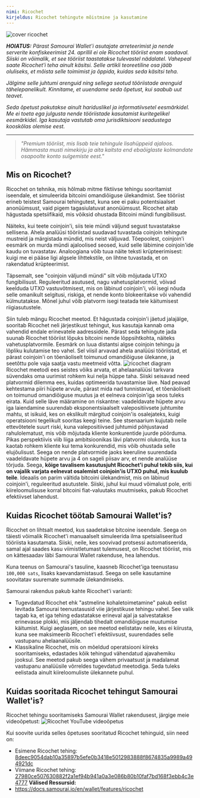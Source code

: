 ```yaml
---
nimi: Ricochet
kirjeldus: Ricochet tehingute mõistmine ja kasutamine
---
```

![cover ricochet](assets/cover.webp)

***HOIATUS:** Pärast Samourai Wallet'i asutajate arreteerimist ja nende serverite konfiskeerimist 24. aprillil ei ole Ricochet tööriist enam saadaval. Siiski on võimalik, et see tööriist taastatakse tulevastel nädalatel. Vahepeal saate Ricochet'i teha ainult käsitsi. Selle artikli teoreetiline osa jääb oluliseks, et mõista selle toimimist ja õppida, kuidas seda käsitsi teha.*

_Jälgime selle juhtumi arenguid ning sellega seotud tööriistade arenguid tähelepanelikult. Kinnitame, et uuendame seda õpetust, kui saabub uut teavet._

_Seda õpetust pakutakse ainult hariduslikel ja informatiivsetel eesmärkidel. Me ei toeta ega julgusta nende tööriistade kasutamist kuritegelikel eesmärkidel. Iga kasutaja vastutab oma jurisdiktsiooni seadustega kooskõlas olemise eest._

---

> *"Premium tööriist, mis lisab teie tehingule lisahüppeid ajaloos. Hämmasta musti nimekirju ja aita kaitsta end ebaõiglaste kolmandate osapoolte konto sulgemiste eest."*

## Mis on Ricochet?
Ricochet on tehnika, mis hõlmab mitme fiktiivse tehingu sooritamist iseendale, et simuleerida bitcoini omandiõiguse ülekandmist. See tööriist erineb teistest Samourai tehingutest, kuna see ei paku potentsiaalset anonüümsust, vaid pigem tagasiulatuvat anonüümsust. Ricochet aitab hägustada spetsiifikaid, mis võiksid ohustada Bitcoini mündi fungibilisust.

Näiteks, kui teete coinjoin'i, siis teie mündi väljund segust tuvastatakse sellisena. Ahela analüüsi tööriistad suudavad tuvastada coinjoin tehingute mustreid ja märgistada mündid, mis neist väljuvad. Tõepoolest, coinjoin'i eesmärk on murda mündi ajaloolised seosed, kuid selle läbimine coinjoin'ide kaudu on tuvastatav. Analoogiana võib tuua näite teksti krüpteerimisest: kuigi me ei pääse ligi algsele lihttekstile, on lihtne tuvastada, et on rakendatud krüpteerimist.

Täpsemalt, see "coinjoin väljundi mündi" silt võib mõjutada UTXO fungibilisust. Reguleeritud asutused, nagu vahetusplatvormid, võivad keelduda UTXO vastuvõtmisest, mis on läbinud coinjoin'i, või isegi nõuda selle omanikult selgitusi, riskiga, et nende konto blokeeritakse või vahendid külmutatakse. Mõnel juhul võib platvorm isegi teatada teie käitumisest riigiasutustele.

Siin tuleb mängu Ricochet meetod. Et hägustada coinjoin'i jäetud jalajälge, sooritab Ricochet neli järjestikust tehingut, kus kasutaja kannab oma vahendid endale erinevatele aadressidele. Pärast seda tehingute jada suunab Ricochet tööriist lõpuks bitcoini nende lõppsihtkohta, näiteks vahetusplatvormile. Eesmärk on luua distantsi algse coinjoin tehingu ja lõpliku kulutamise teo vahel. Sel viisil arvavad ahela analüüsi tööriistad, et pärast coinjoin'i on tõenäoliselt toimunud omandiõiguse ülekanne, ja seetõttu pole vaja saatja vastu meetmeid võtta.
![ricochet diagram](assets/en/1.webp)
Ricochet meetodi ees seistes võiks arvata, et ahelaanalüüsi tarkvara süvendaks oma uurimist rohkem kui nelja hüppe taha. Siiski seisavad need platvormid dilemma ees, kuidas optimeerida tuvastamise läve. Nad peavad kehtestama piiri hüpete arvule, pärast mida nad tunnistavad, et tõenäoliselt on toimunud omandiõiguse muutus ja et eelneva coinjoin'iga seos tuleks eirata. Kuid selle läve määramine on riskantne: vaadeldavate hüpete arvu iga laiendamine suurendab eksponentsiaalselt valepositiivsete juhtumite mahtu, st isikuid, kes on ekslikult märgitud coinjoin'is osalejateks, kuigi operatsiooni tegelikult sooritas keegi teine. See stsenaarium kujutab neile ettevõtetele suurt riski, kuna valepositiivsed juhtumid põhjustavad rahulolematust, mis võib mõjutada kliente konkurentide juurde pöörduma. Pikas perspektiivis viib liiga ambitsioonikas lävi platvormi olukorda, kus ta kaotab rohkem kliente kui tema konkurendid, mis võib ohustada selle elujõulisust. Seega on nende platvormide jaoks keeruline suurendada vaadeldavate hüpete arvu ja 4 on sageli piisav arv, et nende analüüse tõrjuda.
Seega, **kõige tavalisem kasutusjuht Ricochet'i puhul tekib siis, kui on vajalik varjata eelnevat osalemist coinjoin'is UTXO puhul, mis kuulub teile**. Ideaalis on parim vältida bitcoini ülekandmist, mis on läbinud coinjoin'i, reguleeritud asutustele. Siiski, juhul kui muud võimalust pole, eriti kiireloomulisuse korral bitcoini fiat-valuutaks muutmiseks, pakub Ricochet efektiivset lahendust.

## Kuidas Ricochet töötab Samourai Wallet'is?
Ricochet on lihtsalt meetod, kus saadetakse bitcoine iseendale. Seega on täiesti võimalik Ricochet'i manuaalselt simuleerida ilma spetsialiseeritud tööriista kasutamata. Siiski, neile, kes soovivad protsessi automatiseerida, samal ajal saades kasu viimistletumast tulemusest, on Ricochet tööriist, mis on kättesaadav läbi Samourai Wallet rakenduse, hea lahendus.

Kuna teenus on Samourai's tasuline, kaasneb Ricochet'iga teenustasu `100,000 sats`, lisaks kaevandamistasud. Seega on selle kasutamine soovitatav suuremate summade ülekandmiseks.

Samourai rakendus pakub kahte Ricochet'i varianti:
- Tugevdatud Ricochet ehk "astmeline kohaletoimetamine" pakub eelist levitada Samourai teenustasusid viie järjestikuse tehingu vahel. See valik tagab ka, et iga tehing edastatakse erineval ajal ja salvestatakse erinevasse plokki, mis jäljendab tihedalt omandiõiguse muutumise käitumist. Kuigi aeglasem, on see meetod eelistatav neile, kes ei kiirusta, kuna see maksimeerib Ricochet'i efektiivsust, suurendades selle vastupanu ahelaanalüüsile.
- Klassikaline Ricochet, mis on mõeldud operatsiooni kiireks sooritamiseks, edastades kõik tehingud vähendatud ajavahemiku jooksul. See meetod pakub seega vähem privaatsust ja madalamat vastupanu analüüsile võrreldes tugevdatud meetodiga. Seda tuleks eelistada ainult kiireloomuliste ülekannete puhul.

## Kuidas sooritada Ricochet tehingut Samourai Wallet'is?
Ricochet tehingu sooritamiseks Samourai Wallet rakendusest, järgige meie videoõpetust:
![Ricochet YouTube videoõpetus](https://youtu.be/Gsz0zuVo3N4)

Kui soovite uurida selles õpetuses sooritatud Ricochet tehinguid, siin need on:
- Esimene Ricochet tehing: [8deec9054dab10a35897b5efe0b3418e5012983888f8674835a9989a494921dc](https://mempool.space/fr/testnet/tx/8deec9054dab10a35897b5efe0b3418e5012983888f8674835a9989a494921dc)
- Viimane Ricochet tehing: [27980ce507630882f2a1ef94b941a0a3e086b80b10faf7bd168f3ebb4c3e4777](https://mempool.space/fr/testnet/tx/27980ce507630882f2a1ef94b941a0a3e086b80b10faf7bd168f3ebb4c3e4777)
**Välised Ressursid:**
- https://docs.samourai.io/en/wallet/features/ricochet